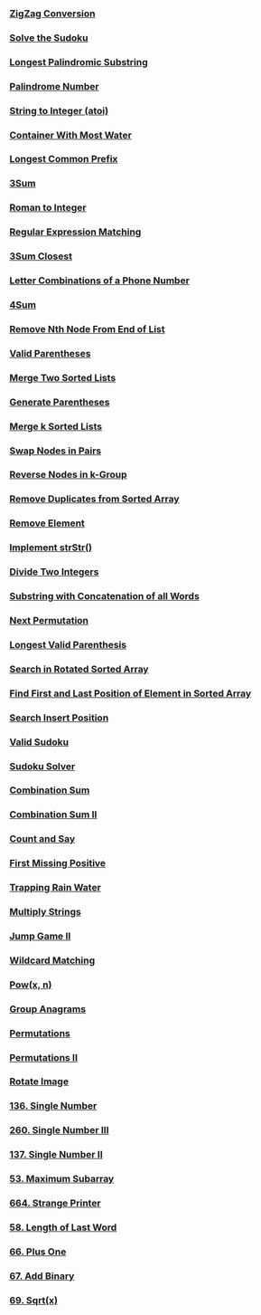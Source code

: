 ### [ZigZag Conversion](https://github.com/singh7priyanshu/love_babbar_450_solutions/blob/main/others/leetcode/Zigzag%20Conversion.cpp)<br />
### [Solve the Sudoku](https://github.com/singh7priyanshu/love_babbar_450_solutions/blob/main/others/gfg/Solve%20the%20Sudoku.cpp)<br />
### [Longest Palindromic Substring](https://github.com/singh7priyanshu/love_babbar_450_solutions/blob/main/others/leetcode/Longest%20Palindromic%20Substring.cpp)<br />
### [Palindrome Number](https://github.com/singh7priyanshu/love_babbar_450_solutions/blob/main/others/leetcode/Palindrome%20Number.cpp)<br />
### [String to Integer (atoi)](https://github.com/singh7priyanshu/love_babbar_450_solutions/blob/main/others/leetcode/String%20to%20Integer%20(atoi).cpp)<br />
### [Container With Most Water](https://github.com/singh7priyanshu/love_babbar_450_solutions/blob/main/others/leetcode/Container%20With%20Most%20Water.cpp)<br />
### [Longest Common Prefix](https://github.com/singh7priyanshu/love_babbar_450_solutions/blob/main/others/leetcode/Longest%20Common%20Prefix.cpp)<br />
### [3Sum](https://github.com/singh7priyanshu/love_babbar_450_solutions/blob/main/others/leetcode/3Sum.cpp)<br />
### [Roman to Integer](https://github.com/singh7priyanshu/love_babbar_450_solutions/blob/main/others/leetcode/Roman%20to%20Integer.cpp)<br />
### [Regular Expression Matching](https://github.com/singh7priyanshu/love_babbar_450_solutions/blob/main/others/leetcode/Regular%20Expression%20Matching.cpp)<br />
### [3Sum Closest](https://github.com/singh7priyanshu/love_babbar_450_solutions/blob/main/others/leetcode/3Sum%20Closest.cpp)<br />
### [Letter Combinations of a Phone Number](https://github.com/singh7priyanshu/love_babbar_450_solutions/blob/main/others/leetcode/Letter%20Combinations%20of%20a%20Phone%20Number.cpp)<br />
### [4Sum](https://github.com/singh7priyanshu/love_babbar_450_solutions/blob/main/others/leetcode/4Sum.cpp)<br />
### [Remove Nth Node From End of List](https://github.com/singh7priyanshu/love_babbar_450_solutions/blob/main/others/leetcode/Remove%20Nth%20Node%20From%20End%20of%20List.cpp)<br />
### [Valid Parentheses](https://github.com/singh7priyanshu/love_babbar_450_solutions/blob/main/others/leetcode/Valid%20Parentheses.cpp)<br />
### [Merge Two Sorted Lists](https://github.com/singh7priyanshu/love_babbar_450_solutions/blob/main/others/leetcode/Merge%20Two%20Sorted%20Lists.cpp)<br />
### [Generate Parentheses](https://github.com/singh7priyanshu/love_babbar_450_solutions/blob/main/others/leetcode/Generate%20Parentheses.cpp)<br />
### [Merge k Sorted Lists](https://github.com/singh7priyanshu/love_babbar_450_solutions/blob/main/others/leetcode/Merge%20k%20Sorted%20Lists.cpp)<br />
### [Swap Nodes in Pairs](https://github.com/singh7priyanshu/love_babbar_450_solutions/blob/main/others/leetcode/Swap%20Nodes%20in%20Pairs.cpp)<br />
### [Reverse Nodes in k-Group](https://github.com/singh7priyanshu/love_babbar_450_solutions/blob/main/others/leetcode/Reverse%20Nodes%20in%20k-Group.cpp)<br />
### [Remove Duplicates from Sorted Array](https://github.com/singh7priyanshu/love_babbar_450_solutions/blob/main/others/leetcode/Remove%20Duplicates%20from%20Sorted%20Array.cpp)<br />
### [Remove Element](https://github.com/singh7priyanshu/love_babbar_450_solutions/blob/main/others/leetcode/Remove%20Element.cpp)<br />
### [Implement strStr()](https://github.com/singh7priyanshu/love_babbar_450_solutions/blob/main/others/leetcode/Implement%20strStr().cpp)<br />
### [Divide Two Integers](https://github.com/singh7priyanshu/love_babbar_450_solutions/blob/main/others/leetcode/Divide%20Two%20Integers.cpp)<br />
### [Substring with Concatenation of all Words](https://github.com/singh7priyanshu/love_babbar_450_solutions/blob/main/others/leetcode/Substring%20with%20Concatenation%20of%20All%20Words.cpp)<br />
### [Next Permutation](https://github.com/singh7priyanshu/love_babbar_450_solutions/blob/main/array/Next%20Permutation/sol.cpp)<br />
### [Longest Valid Parenthesis](https://github.com/singh7priyanshu/love_babbar_450_solutions/blob/main/others/leetcode/Longest%20Valid%20Parentheses.cpp)<br />
### [Search in Rotated Sorted Array](https://github.com/singh7priyanshu/love_babbar_450_solutions/blob/main/others/leetcode/Search%20in%20Rotated%20Sorted%20Array.cpp)<br />
### [Find First and Last Position of Element in Sorted Array](https://github.com/singh7priyanshu/love_babbar_450_solutions/blob/main/others/leetcode/Find%20First%20and%20Last%20Position%20of%20Element%20in%20Sorted%20Array.cpp)<br />
### [Search Insert Position](https://github.com/singh7priyanshu/love_babbar_450_solutions/blob/main/others/leetcode/Search%20Insert%20Position.cpp)<br />
### [Valid Sudoku](https://github.com/singh7priyanshu/love_babbar_450_solutions/blob/main/others/leetcode/Valid%20Sudoku.cpp)<br />
### [Sudoku Solver](https://github.com/singh7priyanshu/love_babbar_450_solutions/blob/main/others/leetcode/Sudoku%20Solver.cpp)<br />
### [Combination Sum](https://github.com/singh7priyanshu/love_babbar_450_solutions/blob/main/others/leetcode/Combination%20Sum.cpp)<br />
### [Combination Sum II](https://github.com/singh7priyanshu/love_babbar_450_solutions/blob/main/others/leetcode/Combination%20Sum%20II.cpp)<br />
### [Count and Say](https://github.com/singh7priyanshu/love_babbar_450_solutions/blob/main/others/leetcode/Count%20and%20Say.cpp)<br />
### [First Missing Positive](https://github.com/singh7priyanshu/love_babbar_450_solutions/blob/main/others/leetcode/First%20Missing%20Positive.cpp)<br />
### [Trapping Rain Water](https://github.com/singh7priyanshu/love_babbar_450_solutions/blob/main/others/leetcode/Trapping%20Rain%20Water.cpp)<br />
### [Multiply Strings](https://github.com/singh7priyanshu/love_babbar_450_solutions/blob/main/others/leetcode/Multiply%20Strings.cpp)<br />
### [Jump Game II](https://github.com/singh7priyanshu/love_babbar_450_solutions/blob/main/array/Minimum%20no.%20of%20Jumps%20to%20reach%20end%20of%20an%20array/sol.cpp)<br />
### [Wildcard Matching](https://github.com/singh7priyanshu/love_babbar_450_solutions/blob/main/others/leetcode/Wildcard%20Matching.cpp)<br />
### [Pow(x, n)](https://github.com/singh7priyanshu/love_babbar_450_solutions/blob/main/others/leetcode/Pow(x%2C%20n).cpp)<br />
### [Group Anagrams](https://github.com/singh7priyanshu/love_babbar_450_solutions/blob/main/others/leetcode/Group%20Anagrams.cpp)<br />
### [Permutations](https://github.com/singh7priyanshu/love_babbar_450_solutions/blob/main/others/leetcode/Permutations.cpp)<br />
### [Permutations II](https://github.com/singh7priyanshu/love_babbar_450_solutions/blob/main/others/leetcode/Permutations%20II.cpp)<br />
### [Rotate Image](https://github.com/singh7priyanshu/love_babbar_450_solutions/blob/main/others/leetcode/Rotate%20Image.cpp)<br />
### [136. Single Number](https://github.com/singh7priyanshu/love_babbar_450_solutions/blob/main/others/leetcode/136.%20Single%20Number.cpp)<br />
### [260. Single Number III](https://github.com/singh7priyanshu/love_babbar_450_solutions/blob/main/others/leetcode/260.%20Single%20Number%20III.cpp)<br />
### [137. Single Number II](https://github.com/singh7priyanshu/love_babbar_450_solutions/blob/main/others/leetcode/137.%20Single%20Number%20II.cpp)<br />
### [53. Maximum Subarray](https://github.com/singh7priyanshu/love_babbar_450_solutions/blob/main/array/find%20Largest%20sum%20contiguous%20Subarray%20%5BV.%20IMP%5D%20%20question%20repeated%20KADANE%E2%80%99S%20ALGORITHM/sol.cpp)<br />
### [664. Strange Printer](https://github.com/singh7priyanshu/love_babbar_450_solutions/blob/main/others/leetcode/664.%20Strange%20Printer.cpp)<br />
### [58. Length of Last Word](https://github.com/singh7priyanshu/love_babbar_450_solutions/blob/main/others/leetcode/58.%20Length%20of%20Last%20Word.cpp)<br />
### [66. Plus One](https://github.com/singh7priyanshu/love_babbar_450_solutions/blob/main/others/leetcode/66.%20Plus%20One.cpp)<br />
### [67. Add Binary](https://github.com/singh7priyanshu/love_babbar_450_solutions/blob/main/others/leetcode/67.%20Add%20Binary.cpp)<br />
### [69. Sqrt(x)](https://github.com/singh7priyanshu/love_babbar_450_solutions/blob/main/others/leetcode/69.%20Sqrt(x).cpp)<br />





